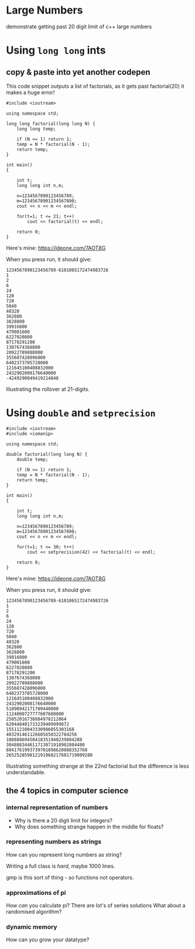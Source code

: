 # Large Numbers
demonstrate getting past 20 digit limit of c++ large numbers

# Using `long long` ints
## copy & paste into yet another codepen

This code snippet outputs a list of factorials, as it gets past factorial(20) it makes a huge error!

```
#include <iostream>

using namespace std;

long long factorial(long long N) {
	long long temp;

	if (N <= 1) return 1;
	temp = N * factorial(N - 1);
	return temp;
}

int main()
{

    int t;
	long long int n,m;
	
	n=1234567890123456789;
	m=12345678901234567890;
    cout << n << m << endl;
    
    for(t=1; t <= 21; t++)
        cout << factorial(t) << endl;

    return 0;
}
```

Here's mine: https://ideone.com/7AOT8G

When you press run, it should give:

```
1234567890123456789-6101065172474983726
1
2
6
24
120
720
5040
40320
362880
3628800
39916800
479001600
6227020800
87178291200
1307674368000
20922789888000
355687428096000
6402373705728000
121645100408832000
2432902008176640000
-4249290049419214848

```

Illustrating the rollover at 21-digits.

# Using `double` and `setprecision` 

```
#include <iostream>
#include <iomanip>

using namespace std;

double factorial(long long N) {
	double temp;

	if (N <= 1) return 1;
	temp = N * factorial(N - 1);
	return temp;
}

int main()
{

    int t;
	long long int n,m;
	
	n=1234567890123456789;
	m=12345678901234567890;
    cout << n << m << endl;
    
    for(t=1; t <= 30; t++)
        cout << setprecision(42) << factorial(t) << endl;

    return 0;
}
```

Here's mine: https://ideone.com/7AOT8G

When you press run, it should give:

```
1234567890123456789-6101065172474983726
1
2
6
24
120
720
5040
40320
362880
3628800
39916800
479001600
6227020800
87178291200
1307674368000
20922789888000
355687428096000
6402373705728000
121645100408832000
2432902008176640000
51090942171709440000
1124000727777607680000
25852016738884978212864
620448401733239409999872
15511210043330986055303168
403291461126605650322784256
10888869450418351940239884288
304888344611713871918902804480
8841761993739701898620088352768
265252859812191068217601719009280

```

Illustrating something strange at the 22nd factorial but the difference is less understandable. 

## the 4 topics in computer science

### internal representation of numbers

- Why is there a 20 digit limit for integers?
- Why does something strange happen in the middle for floats?

### representing numbers as strings

How can you represent long numbers as string?

Writing a full class is *hard*, maybe 1000 lines.

gmp is this sort of thing - so functions not operators.

### approximations of pi

How *can* you calculate pi?
There are lot's of series solutions
What about a randomised algorithm?

### dynamic memory

How can you grow your datatype?




